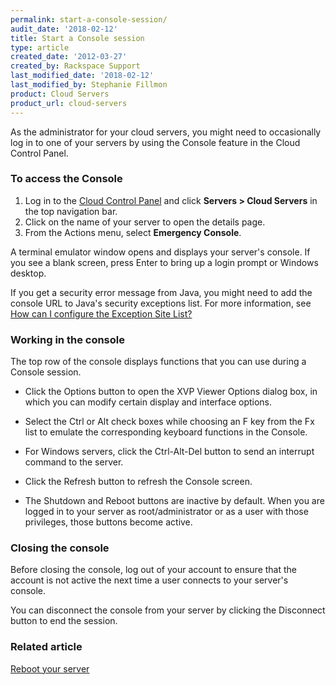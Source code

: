 ```yaml
---
permalink: start-a-console-session/
audit_date: '2018-02-12'
title: Start a Console session
type: article
created_date: '2012-03-27'
created_by: Rackspace Support
last_modified_date: '2018-02-12'
last_modified_by: Stephanie Fillmon
product: Cloud Servers
product_url: cloud-servers
---
```


As the administrator for your cloud servers, you might need to occasionally log in to one of your servers by using the Console feature in the Cloud Control Panel.

### To access the Console

1.  Log in to the [Cloud Control Panel](https://mycloud.rackspace.com) and click **Servers > Cloud Servers** in the top navigation bar.
2.  Click on the name of your server to open the details page.
3.  From the Actions menu, select **Emergency Console**.

A terminal emulator window opens and displays your server's console. If you see a blank screen, press Enter to bring up a login prompt or Windows desktop.

If you get a security error message from Java, you might need to add the console URL to Java's security exceptions list.  For more information, see [How can I configure the Exception Site List?](http://java.com/en/download/faq/exception_sitelist.xml)

### Working in the console

The top row of the console displays functions that you can use during a Console session.

- Click the Options button to open the XVP Viewer Options dialog box, in which you can modify certain display and interface options.

- Select the Ctrl or Alt check boxes while choosing an F key from the Fx list to emulate the corresponding keyboard functions in the Console.

- For Windows servers, click the Ctrl-Alt-Del button to send an interrupt command to the server.

- Click the Refresh button to refresh the Console screen.

- The Shutdown and Reboot buttons are inactive by default. When you are logged in to your server as root/administrator or as a user with those privileges, those buttons become active.

### Closing the console

Before closing the console, log out of your account to ensure that the account is not active the next time a user connects to your server's console.

You can disconnect the console from your server by clicking the Disconnect button to end the session.

### Related article

[Reboot your server](/how-to/reboot-your-server)
